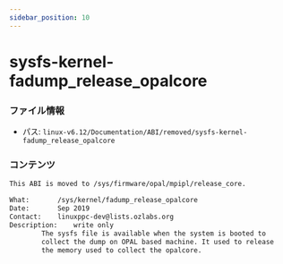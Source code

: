 ```yaml
---
sidebar_position: 10
---
```

# sysfs-kernel-fadump_release_opalcore

### ファイル情報

- パス: `linux-v6.12/Documentation/ABI/removed/sysfs-kernel-fadump_release_opalcore`

### コンテンツ

```txt
This ABI is moved to /sys/firmware/opal/mpipl/release_core.

What:		/sys/kernel/fadump_release_opalcore
Date:		Sep 2019
Contact:	linuxppc-dev@lists.ozlabs.org
Description:	write only
		The sysfs file is available when the system is booted to
		collect the dump on OPAL based machine. It used to release
		the memory used to collect the opalcore.

```
